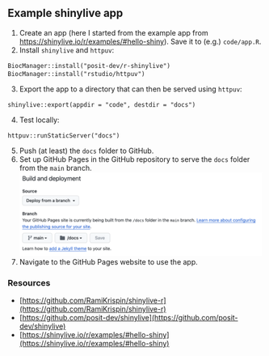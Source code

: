 ## Example shinylive app

1. Create an app (here I started from the example app from https://shinylive.io/r/examples/#hello-shiny). Save it to (e.g.) `code/app.R`.
2. Install `shinylive` and `httpuv`:
```
BiocManager::install("posit-dev/r-shinylive")
BiocManager::install("rstudio/httpuv")
```
3. Export the app to a directory that can then be served using `httpuv`:
```
shinylive::export(appdir = "code", destdir = "docs")
```
4. Test locally: 
```
httpuv::runStaticServer("docs")
```
5. Push (at least) the `docs` folder to GitHub.
6. Set up GitHub Pages in the GitHub repository to serve the `docs` folder from the `main` branch. 
![](github-pages.png)
7. Navigate to the GitHub Pages website to use the app. 

### Resources

- [https://github.com/RamiKrispin/shinylive-r](https://github.com/RamiKrispin/shinylive-r)
- [https://github.com/posit-dev/shinylive](https://github.com/posit-dev/shinylive)
- [https://shinylive.io/r/examples/#hello-shiny](https://shinylive.io/r/examples/#hello-shiny)
